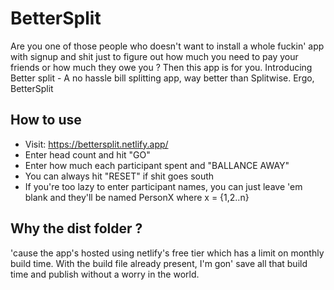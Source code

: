 # BetterSplit

Are you one of those people who doesn't want to install a whole fuckin' app with signup and shit just to figure out how much you need to pay your friends or how much they owe you ? Then this app is for you.
Introducing Better split - A no hassle bill splitting app, way better than Splitwise. Ergo, BetterSplit

## How to use

- Visit: https://bettersplit.netlify.app/
- Enter head count and hit "GO"
- Enter how much each participant spent and "BALLANCE AWAY"
- You can always hit "RESET" if shit goes south
- If you're too lazy to enter participant names, you can just leave 'em blank and they'll be named PersonX where x = {1,2..n}

## Why the dist folder ?

'cause the app's hosted using netlify's free tier which has a limit on monthly build time. With the build file already present, I'm gon' save all that build time and publish without a worry in the world.
